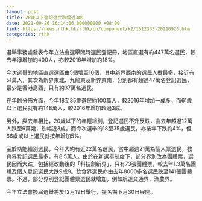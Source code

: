 ```yaml
---
layout: post
title: 20歲以下登記選民跌幅近3成
date: 2021-09-26 16:14:06.000000000 +08:00
link: https://news.rthk.hk/rthk/ch/component/k2/1612333-20210926.htm
categories: rthk
---
```


選舉事務處發表今年立法會選舉臨時選民登記冊，地區直選有約447萬名選民，較去年淨增加約400人，亦較2016年增加約18%。

今次選舉的地區直選選區由5個增至10個，其中新界西南的選民人數最多，接近有51萬人，其次為新界東北、九龍東及新界東南，分別都有超過47萬名登記選民，最少是香港島西，只有約37萬名選民。

在年齡分佈方面，今年18至35歲選民約100萬人，較2016年增加一成多，而61歲以上選民就有約148萬人，較2016年增加超過3成。

另外，與去年相比，20歲以下的年輕組別，登記選民不升反跌，由去年超過12萬人跌至9萬幾，跌幅近3成。而今次選舉的18至35歲選民，亦按年下跌約4%，但66歲或以上選民就按年增加5%。

至於功能組別選民，今年大約有近22萬名選民，當中超過21萬為個人票選民，教育界登記選民最多，有8.5萬人。由於在新選舉制度下，部分界別改為團體票，選民因而大跌，包括經改動後的「科技創新界」，只有73張團體票，較去年1.3萬名團體及個人登記選民大跌9成9。飲食界選民亦由去年8000多名選民跌至141張團體票。不過，部分界別登記團體票選民就增加，例如航運交通界、漁農界。

今年立法會換屆選舉將於12月19日舉行，提名期下月30日展開。

